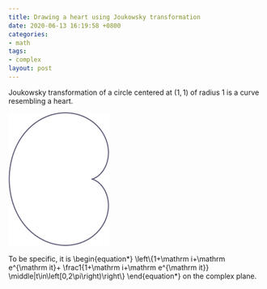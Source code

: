 ```yaml
---
title: Drawing a heart using Joukowsky transformation
date: 2020-06-13 16:19:58 +0800
categories:
- math
tags:
- complex
layout: post
---
```


Joukowsky transformation of a circle centered at $\left(1,1\right)$ of radius $1$
is a curve resembling a heart.

![Joukowsky heart](/assets/images/joukowsky_heart.png)

To be specific, it is
\begin{equation\*}
    \left\\{1+\mathrm i+\mathrm e^{\mathrm it}+
    \frac1{1+\mathrm i+\mathrm e^{\mathrm it}}
    \middle|t\in\left[0,2\pi\right)\right\\}
\end{equation\*}
on the complex plane.
